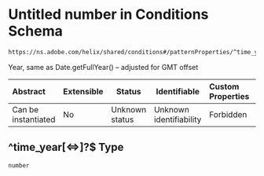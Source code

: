 # Untitled number in Conditions Schema

```txt
https://ns.adobe.com/helix/shared/conditions#/patternProperties/^time_year[<=>]?$
```

Year, same as Date.getFullYear() – adjusted for GMT offset


| Abstract            | Extensible | Status         | Identifiable            | Custom Properties | Additional Properties | Access Restrictions | Defined In                                                                |
| :------------------ | ---------- | -------------- | ----------------------- | :---------------- | --------------------- | ------------------- | ------------------------------------------------------------------------- |
| Can be instantiated | No         | Unknown status | Unknown identifiability | Forbidden         | Allowed               | none                | [conditions.schema.json\*](conditions.schema.json "open original schema") |

## ^time_year\[&lt;=>]?$ Type

`number`
